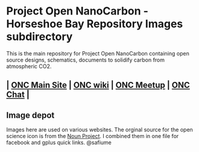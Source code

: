 # Project Open NanoCarbon - Horseshoe Bay Repository Images subdirectory

This is the main repository for Project Open NanoCarbon containing open source designs, schematics, documents to solidify carbon from atmospheric CO2.

## | [ONC Main Site](http://www.autofracture.com/opencarbon) | [ONC wiki](https://opennanocarbon.atlassian.net) | [ONC Meetup](https://www.meetup.com/Open-Source-Nanocarbon-Manufacture/) | [ONC Chat](https://gitter.im/opennanocarbon) |

## Image depot
Images here are used on various websites.
The orginal source for the open science icon is from the [Noun Project](https://thenounproject.com/). I combined them in one file for facebook and gplus quick links. @safiume

